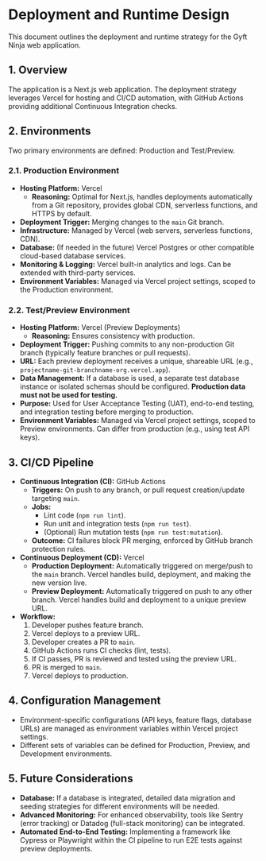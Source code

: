 # Deployment and Runtime Design

This document outlines the deployment and runtime strategy for the Gyft Ninja web application.

## 1. Overview

The application is a Next.js web application. The deployment strategy leverages Vercel for hosting and CI/CD automation, with GitHub Actions providing additional Continuous Integration checks.

## 2. Environments

Two primary environments are defined: Production and Test/Preview.

### 2.1. Production Environment

*   **Hosting Platform:** Vercel
    *   **Reasoning:** Optimal for Next.js, handles deployments automatically from a Git repository, provides global CDN, serverless functions, and HTTPS by default.
*   **Deployment Trigger:** Merging changes to the `main` Git branch.
*   **Infrastructure:** Managed by Vercel (web servers, serverless functions, CDN).
*   **Database:** (If needed in the future) Vercel Postgres or other compatible cloud-based database services.
*   **Monitoring & Logging:** Vercel built-in analytics and logs. Can be extended with third-party services.
*   **Environment Variables:** Managed via Vercel project settings, scoped to the Production environment.

### 2.2. Test/Preview Environment

*   **Hosting Platform:** Vercel (Preview Deployments)
    *   **Reasoning:** Ensures consistency with production.
*   **Deployment Trigger:** Pushing commits to any non-production Git branch (typically feature branches or pull requests).
*   **URL:** Each preview deployment receives a unique, shareable URL (e.g., `projectname-git-branchname-org.vercel.app`).
*   **Data Management:** If a database is used, a separate test database instance or isolated schemas should be configured. **Production data must not be used for testing.**
*   **Purpose:** Used for User Acceptance Testing (UAT), end-to-end testing, and integration testing before merging to production.
*   **Environment Variables:** Managed via Vercel project settings, scoped to Preview environments. Can differ from production (e.g., using test API keys).

## 3. CI/CD Pipeline

*   **Continuous Integration (CI):** GitHub Actions
    *   **Triggers:** On push to any branch, or pull request creation/update targeting `main`.
    *   **Jobs:**
        *   Lint code (`npm run lint`).
        *   Run unit and integration tests (`npm run test`).
        *   (Optional) Run mutation tests (`npm run test:mutation`).
    *   **Outcome:** CI failures block PR merging, enforced by GitHub branch protection rules.
*   **Continuous Deployment (CD):** Vercel
    *   **Production Deployment:** Automatically triggered on merge/push to the `main` branch. Vercel handles build, deployment, and making the new version live.
    *   **Preview Deployment:** Automatically triggered on push to any other branch. Vercel handles build and deployment to a unique preview URL.
*   **Workflow:**
    1. Developer pushes feature branch.
    2. Vercel deploys to a preview URL.
    3. Developer creates a PR to `main`.
    4. GitHub Actions runs CI checks (lint, tests).
    5. If CI passes, PR is reviewed and tested using the preview URL.
    6. PR is merged to `main`.
    7. Vercel deploys to production.

## 4. Configuration Management

*   Environment-specific configurations (API keys, feature flags, database URLs) are managed as environment variables within Vercel project settings.
*   Different sets of variables can be defined for Production, Preview, and Development environments.

## 5. Future Considerations

*   **Database:** If a database is integrated, detailed data migration and seeding strategies for different environments will be needed.
*   **Advanced Monitoring:** For enhanced observability, tools like Sentry (error tracking) or Datadog (full-stack monitoring) can be integrated.
*   **Automated End-to-End Testing:** Implementing a framework like Cypress or Playwright within the CI pipeline to run E2E tests against preview deployments.
